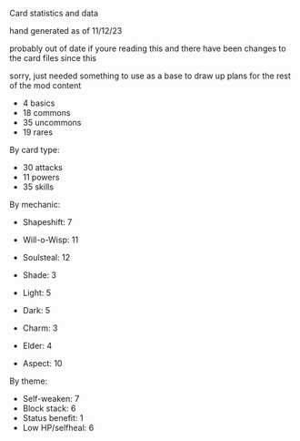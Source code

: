 Card statistics and data

hand generated as of 11/12/23

probably out of date if youre reading this and there have been changes to the card files since this

sorry, just needed something to use as a base to draw up plans for the rest of the mod content

 * 4 basics
 * 18 commons
 * 35 uncommons
 * 19 rares

By card type:

 * 30 attacks 
 * 11 powers
 * 35 skills

By mechanic:

 * Shapeshift: 7
 * Will-o-Wisp: 11
 * Soulsteal: 12
 * Shade: 3
 * Light: 5
 * Dark: 5
 * Charm: 3

 * Elder: 4
 * Aspect: 10

By theme:

 * Self-weaken: 7
 * Block stack: 6
 * Status benefit: 1
 * Low HP/selfheal: 6
